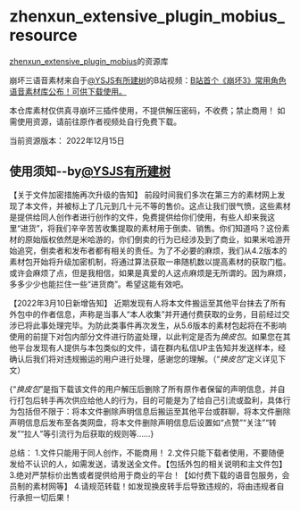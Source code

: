 # zhenxun_extensive_plugin_mobius_resource

[zhenxun_extensive_plugin_mobius](https://github.com/MobiusT/zhenxun_extensive_plugin_mobius)的资源库

崩坏三语音素材来自于[@YSJS有所建树](https://space.bilibili.com/402667766)的B站视频：[B站首个《崩坏3》常用角色语音素材库公布！可供下载使用。](https://www.bilibili.com/video/BV16J41157du)

本仓库素材仅供真寻崩坏三插件使用，不提供解压密码，不收费；禁止商用！
如需使用资源，请前往原作者视频处自行免费下载。

当前资源版本： 2022年12月15日

## 使用须知--by[@YSJS有所建树](https://space.bilibili.com/402667766)
【关于文件加密措施再次升级的告知】
前段时间我们多次在第三方的素材网上发现了本文件，并被标上了几元到几十元不等的售价。这点让我们很气愤，这些素材是提供给同人创作者进行创作的文件，免费提供给你们使用，有些人却来我这里“进货”，将我们辛辛苦苦收集提取的素材用于倒卖、销售。你们知道吗？这份素材的原始版权依然是米哈游的，你们倒卖的行为已经涉及到了商业，如果米哈游开始追究，倒卖者和发布者都有相关的责任。为了不必要的麻烦，我们从4.2版本的素材包开始将升级加密机制，将通过算法获取一串随机数以提高素材的获取门槛。或许会麻烦了点，但是我相信，如果是真爱的人这点麻烦是无所谓的。因为麻烦，多多少少也能拦住一些“进货商”。希望这能有效吧。

【2022年3月10日新增告知】
近期发现有人将本文件搬运至其他平台抹去了所有外包中的作者信息，声称是当事人“本人收集”并开通付费获取的业务，目前经过交涉已将此事处理完毕。为防此类事件再次发生，从5.6版本的素材包起将在不影响使用的前提下对包内部分文件进行防盗处理，以此判定是否为*换皮包*。如果您在其他平台发现有人提供与本包类似的文件，请在群内私信UP主告知并发送样本，经确认后我们将对违规搬运的用户进行处理，感谢您的理解。（“*换皮包*”定义详见下文）

{“*换皮包*”是指下载该文件的用户解压后删除了所有原作者保留的声明信息，并自行打包后转手再次供应给他人的行为，目的可能是为了给自己引流或盈利，具体行为包括但不限于：将本文件删除声明信息后搬运至其他平台或群聊，将本文件删除声明信息后发布至各类网盘，将本文件删除声明信息后设置如“点赞”“关注”“转发”“拉人”等引流行为后获取的规则等……}

总结：
1.文件只能用于同人创作，不能商用！
2.文件只能下载者使用，不要随便发给不认识的人，如需发送，请发送全文件。【包括外包的相关说明和主文件包】
3.绝对严禁标价出售或者提供给用于商业的平台！【如付费下载的语音包服务，会员制的素材网等】
4.请规范转载！如发现换皮转手后导致违规的，将由违规者自行承担一切后果！

